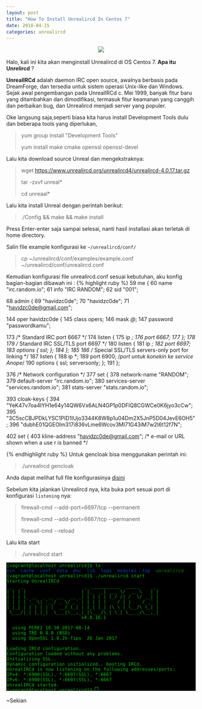 ```yaml
---
layout: post
title: "How To Install Unrealircd In Centos 7"
date: 2018-04-15
categories: unrealircd
---
```


<div align="center">
    <img src="https://i.ytimg.com/vi/hzJJjLBsaDs/hqdefault.jpg">
</div>

Halo, kali ini kita akan menginstall Unrealircd di OS Centos 7. **Apa itu Unrelircd** ?

**UnrealIRCd** adalah daemon IRC open source, awalnya berbasis pada DreamForge, dan tersedia untuk sistem operasi Unix-like dan Windows. Sejak awal pengembangan pada UnrealIRCd c. Mei 1999, banyak fitur baru yang ditambahkan dan dimodifikasi, termasuk fitur keamanan yang canggih dan perbaikan bug, dan Unrealircd menjadi server yang populer.

Oke langsung saja,seperti biasa kita harus install Development Tools dulu dan beberapa tools yang diperlukan, 

> yum group install "Development Tools"
> 
> yum install make cmake openssl openssl-devel 

Lalu kita download source Unreal dan mengekstraknya:

>
>wget https://www.unrealircd.org/unrealircd4/unrealircd-4.0.17.tar.gz
>
>tar -zxvf unreal*
>
>cd unreaal*

Lalu kita install Unreal dengan perintah berikut:

>./Config && make && make install 
>

Press Enter-enter saja sampai selesai, nanti hasil installasi akan terletak di home directory.

Salin file example konfigurasi ke `~/unrealircd/conf/`
>
>cp ~/unrealircd/conf/examples/example.conf ~/unrealircd/conf/unrealircd.conf
>

Kemudian konfigurasi file unrealircd.conf sesuai kebutuhan, aku konfig bagian-bagian dibawah ini :
{% highlight ruby %}
 59 me {
 60         name "irc.random.io";
 61         info "IRC RANDOM";
 62         sid "001";

 68 admin {
 69         "havidzc0de";
 70         "havidzc0de";
 71         "havidzc0de@gmail.com";



144 oper havidzc0de {
145         class opers;
146         mask *@*;
147         password "passwordkamu";

173 /* Standard IRC port 6667 */
174 listen {
175         ip *;
176         port 6667;
177 };
178 
179 /* Standard IRC SSL/TLS port 6697 */
180 listen {
181         ip *;
182         port 6697;
183         options { ssl; };
184 };
185 
186 /* Special SSL/TLS servers-only port for linking */
187 listen {
188         ip *;
189         port 6900; /*port untuk konekin ke service Anope*/
190         options { ssl; serversonly; };
191 };


376 /* Network configuration */
377 set {
378         network-name            "RANDOM";
379         default-server          "irc.random.io";
380         services-server         "services.random.io";
381         stats-server            "stats.random.io";

393         cloak-keys {
394                "YeK47v7oa4IYH1e64y14QW6Vx6ALN4GP1p0DFlQ8CGWCe0K6jyo3cCw";
395                "3C5scCBJPDkLYSC1PID1IUjo3344K8W8p1u04Dm2X5JnP5D04JevE6OH5";
396                "dubhE01QGEOlm317i836vLme6Wcov3MI71G43iM7w2I6t12f7N";



402 set {
403         kline-address "havidzc0de@gmail.com"; /* e-mail or URL shown when a use    r is banned */

{% endhighlight ruby %}
Untuk gencloak bisa menggunakan perintah ini:
> ./unrealircd gencloak
> 

Anda dapat melihat full file konfigurasinya [disini](https://raw.githubusercontent.com/havidzc0de/havidzc0de.github.io/master/assets/files/unrealircd.conf)

Sebelum kita jalankan Unrealircd nya, kita buka port sesuai port di konfigurasi `listening` nya:

>firewall-cmd --add-port=6697/tcp --permanent
>
>firewall-cmd --add-port=6667/tcp --permanent
>
>firewall-cmd --reload
>

Lalu kita start 
> ./unrealircd start
> 

<div align="center">
    <img src="https://raw.githubusercontent.com/havidzc0de/havidzc0de.github.io/master/assets/images/start-unreal.png">
</div>

~Sekian
